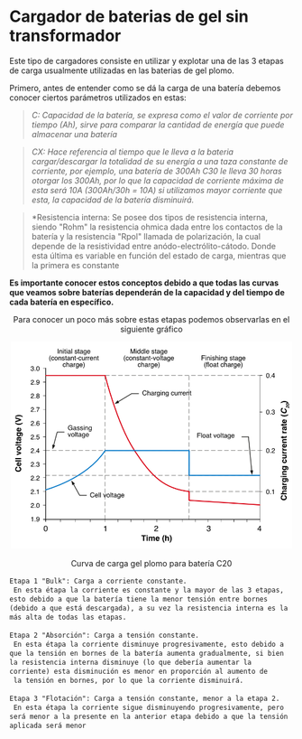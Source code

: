 # Cargador de baterias de gel sin transformador
Este tipo de cargadores consiste en utilizar y explotar una de las 3 etapas de carga usualmente utilizadas en las baterias de gel plomo.

   Primero, antes de entender como se dá la carga de una batería debemos conocer ciertos parámetros utilizados en estas:
   
>*C: Capacidad de la batería, se expresa como el valor de corriente por tiempo (Ah), sirve para comparar la cantidad de energía
          que puede almacenar una batería*

       
>*CX: Hace referencia al tiempo que le lleva a la bateria cargar/descargar la totalidad de su energía a una taza constante
             de corriente, por ejemplo, una batería de 300Ah C30 le lleva 30 horas otorgar los 300Ah, por lo que la capacidad 
             de corriente máxima de esta será 10A (300Ah/30h = 10A)
             si utilizamos mayor corriente que esta, la capacidad de la batería disminuirá.*



>*Resistencia interna: Se posee dos tipos de resistencia interna, siendo "Rohm" la resistencia ohmica dada entre los contactos
           de la batería y la resistencia "Rpol" llamada de polarización, la cual depende de la resistividad entre anódo-electrólito-cátodo.
           Donde esta última es variable en función del estado de carga, mientras que la primera es constante

       

**Es importante conocer estos conceptos debido a que todas las curvas que veamos sobre baterías dependerán de la capacidad y del tiempo de cada batería en específico.**
   
<div align="center">
  <p>Para conocer un poco más sobre estas etapas podemos observarlas en el siguiente gráfico</p>
        
</div>


<p align="center">
  <img src="https://github.com/AyrtonRe/Transformerless-battery-charger/blob/f4d6a19c4276a8062f505b1403d495276769aebb/Images/Shield-fig-3.jpg" alt="curvadecarga" width="500">
</p>
<div align="center">
  <p>Curva de carga gel plomo para batería C20</p>
</div>

    Etapa 1 "Bulk": Carga a corriente constante.
     En esta étapa la corriente es constante y la mayor de las 3 etapas, esto debido a que la batería tiene la menor tensión entre bornes (debido a que está descargada), a su vez la resistencia interna es la más alta de todas las etapas.

    Etapa 2 "Absorción": Carga a tensión constante.
     En esta étapa la corriente disminuye progresivamente, esto debido a que la tensión en bornes de la batería aumenta gradualmente, si bien la resistencia interna disminuye (lo que debería aumentar la corriente) esta disminución es menor en proporción al aumento de 
     la tensión en bornes, por lo que la corriente disminuirá.

    Etapa 3 "Flotación": Carga a tensión constante, menor a la etapa 2.
     En esta étapa la corriente sigue disminuyendo progresivamente, pero será menor a la presente en la anterior etapa debido a que la tensión aplicada será menor
     

